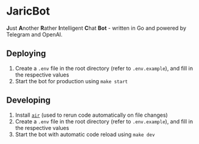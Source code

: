 # JaricBot

**J**ust **A**nother **R**ather **I**ntelligent **C**hat **Bot** - written in Go and powered by Telegram and OpenAI.

## Deploying

1. Create a `.env` file in the root directory (refer to `.env.example`), and fill in the respective values
2. Start the bot for production using `make start`

## Developing

1. Install [`air`](https://github.com/cosmtrek/air) (used to rerun code automatically on file changes)
2. Create a `.env` file in the root directory (refer to `.env.example`), and fill in the respective values
3. Start the bot with automatic code reload using `make dev`
